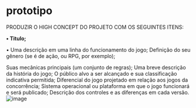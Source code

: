 # prototipo

PRODUZIR O HIGH CONCEPT DO PROJETO COM OS SEGUINTES ITENS:

**• Titulo;**






• Uma descrição em uma linha do funcionamento do jogo;
Definição do seu gênero (se é de ação, ou RPG, por exemplo);

Suas mecânicas principais (um conjunto de regras);
Uma breve descrição da história do jogo;
O público alvo a ser alcançado e sua classificação indicativa permitida;
Diferencial do jogo projetado em relação aos jogos da concorrência;
Sistema operacional ou plataforma em que o jogo funcionará e será publicado;
Descrição dos controles e as diferenças em cada versão.
![image](https://user-images.githubusercontent.com/63525597/137567343-dacc53e4-2157-4c2a-b93d-c5f0d69d4e5d.png)

